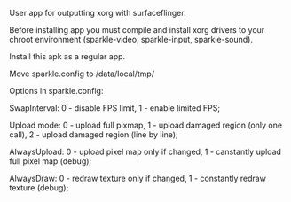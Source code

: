 User app for outputting xorg with surfaceflinger.

Before installing app you must compile and install xorg drivers to your chroot environment (sparkle-video, sparkle-input, sparkle-sound).

Install this apk as a regular app.

Move sparkle.config to /data/local/tmp/



Options in sparkle.config:

SwapInterval: 0 - disable FPS limit, 1 - enable limited FPS;

Upload mode: 0 - upload full pixmap, 1 - upload damaged region (only one call), 2 - upload damaged region (line by line);

AlwaysUpload: 0 - upload pixel map only if changed, 1 - canstantly upload full pixel map (debug);

AlwaysDraw: 0 - redraw texture only if changed, 1 - constantly redraw texture (debug);

